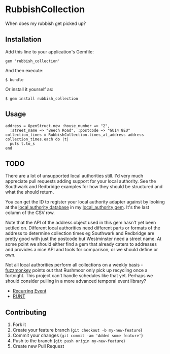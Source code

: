 # RubbishCollection

When does my rubbish get picked up?


## Installation

Add this line to your application's Gemfile:

    gem 'rubbish_collection'

And then execute:

    $ bundle

Or install it yourself as:

    $ gem install rubbish_collection


## Usage

    address = OpenStruct.new :house_number => "2",
      :street_name => "Beech Road", :postcode => "GU14 8EU"
    collection_times = RubbishCollection.times_at_address address
    collection_times.each do |t|
      puts t.to_s
    end


## TODO

There are a lot of unsupported local authorities still. I'd very much appreciate
pull requests adding support for your local authority. See the Southwark and
Redbridge examples for how they should be structured and what the should return.

You can get the ID to register your local authority adapter against by looking
at the [local authority database][0] in my [local\_authority gem][1]. It's the
last column of the CSV row.

Note that the API of the address object used in this gem hasn't yet been settled
on. Different local authorities need different parts or formats of the address
to determine collection times eg Southwark and Redbridge are pretty good with
just the postcode but Westminster need a street name. At some point we should
either find a gem that already caters to addresses and provides a nice API and
tools for comparison, or we should define or own.

Not all local authorities perform all collections on a weekly basis -
[fuzzmonkey][2] points out that Rushmoor only pick up recycling once a
fortnight. This project can't handle schedules like that yet. Perhaps we
should consider pulling in a more advanced temporal event library?

  * [Recurring Event][3]
  * [RUNT][4]

[0]: https://raw.github.com/craigw/local_authority/master/db/local_authorities.csv
[1]: https://github.com/craigw/local_authority
[2]: https://github.com/fuzzmonkey
[3]: https://github.com/nickstenning/recurring_event
[4]: https://github.com/texel/runt


## Contributing

1. Fork it
2. Create your feature branch (`git checkout -b my-new-feature`)
3. Commit your changes (`git commit -am 'Added some feature'`)
4. Push to the branch (`git push origin my-new-feature`)
5. Create new Pull Request
